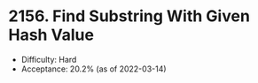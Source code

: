 # 2156. Find Substring With Given Hash Value
- Difficulty: Hard
- Acceptance: 20.2% (as of 2022-03-14)
